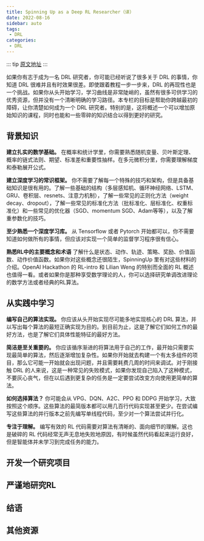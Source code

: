 ```yaml
---
title: Spinning Up as a Deep RL Researcher（译） 
date: 2022-08-16
sidebar: auto
tags: 
 - DRL
categories:
 - DRL
---
```


::: tip
[原文地址](https://spinningup.openai.com/en/latest/spinningup/spinningup.html)
:::

如果你有志于成为一名 DRL 研究者，你可能已经听说了很多关于 DRL 的事情，你知道 DRL 很难并且有时效果很差。即使跟着教程一步一步来，DRL 的再现性也是一个挑战。如果你从头开始学习，学习曲线是非常陡峭的，虽然有很多可供学习的优秀资源，但并没有一个清晰明确的学习路径。本专栏的目标是帮助你跨越最初的障碍，让你清楚如何成为一个 DRL 研究者。特别的是，这将概述一个可以增加原始知识的课程，同时也能和一些零碎的知识结合以得到更好的研究。

## 背景知识

**建立扎实的数学基础。** 在概率和统计学里，你需要熟悉随机变量、贝叶斯定理、概率的链式法则、期望、标准差和重要性抽样。在多元微积分里，你需要理解梯度和泰勒展开公式。

**建立深度学习的常识框架。** 你不需要了解每一个特殊的技巧和架构，但是具备基础知识是很有用的。了解一些基础的结构（多层感知机、循环神经网络、LSTM、GRU、卷积层、resnets、注意力机制），了解一些常见的正则化方法（weight decay、dropout），了解一些常见的标准化方法（批标准化、层标准化、权重标准化）和一些常见的优化器（SGD、momentum SGD、Adam等等），以及了解重参数化的技巧。

**至少熟悉一个深度学习库。** 从 Tensorflow 或者 Pytorch 开始都可以，你不需要知道如何做所有的事情，但应该对实现一个简单的监督学习程序很有信心。

**熟悉RL中的主要概念和术语** 了解什么是状态、动作、轨迹、策略、奖励、价值函数、动作价值函数。如果你对这些概念还很陌生，SpinningUp 里有对这些材料的介绍。OpenAI Hackathon 的 RL-intro 和 Lilian Weng 的特别而全面的 RL 概述也值得一看。或者如果你是那种享受数学理论的人，你可以选择研究单调改进理论的数学方法或者经典的RL算法。

## 从实践中学习

**编写自己的算法实现。** 你应该从头开始实现尽可能多地实现核心的 DRL 算法，并以写出每个算法的最短正确实现为目的。到目前为止，这是了解它们如何工作的最好方法，也是了解它们具体性能特征的最好方法。

**简洁是至关重要的。** 你应该循序渐进的将算法用于自己的工作，最开始只需要实现最简单的算法，然后逐渐增加复杂性。如果你开始就去构建一个有太多组件的项目，那么它可能一开始就会出现问题，并且需要耗费几周的时间来调试。对于刚接触 DRL 的人来说，这是一种常见的失败模式，如果你发现自己陷入了这种模式，不要灰心丧气，但在以后遇到更复杂的任务是一定要尝试改变方向使用更简单的算法。

**如何选择算法？** 你可能会从 VPG、DQN、A2C、PPO 和 DDPG 开始学习，大致按照这个顺序。这些算法的最简版本都可以用几百行代码实现甚至更少。在尝试编写这些算法的并行版本之前先编写单线程代码，至少对一个算法尝试并行化。

**专注于理解。** 编写有效的 RL 代码需要对算法有清晰的、面向细节的理解。这也是破碎的 RL 代码经常无声无息地失败地原因，有时候虽然代码看起来运行良好，但是智能体并未学习到完成任务的能力。

## 开发一个研究项目

## 严谨地研究RL

## 结语

## 其他资源